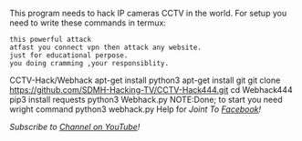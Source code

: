 This program needs to hack IP cameras CCTV in the world.
For setup you need to write these commands in termux:
```
this powerful attack 
atfast you connect vpn then attack any website.
just for educational perpose.
you doing cramming ,your responsiblity.
```
CCTV-Hack/Webhack
apt-get install python3
apt-get install git
git clone https://github.com/SDMH-Hacking-TV/CCTV-Hack444.git
cd Webhack444
pip3 install requests
python3 Webhack.py
NOTE:Done; to start you need wright command
python3 webhack.py
Help for
*Joint To [ Facebook](https://web.facebook.com/groups/termux.help.bd)!*

*Subscribe to [ Channel on YouTube](https://www.youtube.com/channel/UCWMSK5cTU1dNBt8LKcZdsCw)!*
